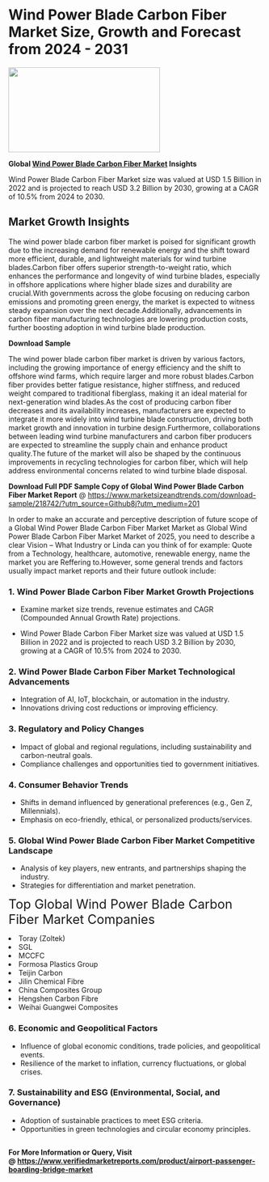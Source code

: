 <H1>Wind Power Blade Carbon Fiber Market Size, Growth and Forecast from 2024 - 2031</H1><img class="aligncenter size-medium wp-image-584254" src="https://thirdeyenews.in/wp-content/uploads/2024/09/Global-Market-Research-300x168.jpeg" alt="" width="300" height="168" /><p><strong>Global&nbsp;<a href="https://www.marketsizeandtrends.com/download-sample/218742/?utm_source=Github8j?utm_medium=201">Wind Power Blade Carbon Fiber Market</a> Insights</strong></p><p>Wind Power Blade Carbon Fiber Market size was valued at USD 1.5 Billion in 2022 and is projected to reach USD 3.2 Billion by 2030, growing at a CAGR of 10.5% from 2024 to 2030.</p><p><h2>Market Growth Insights</h2> <p>The wind power blade carbon fiber market is poised for significant growth due to the increasing demand for renewable energy and the shift toward more efficient, durable, and lightweight materials for wind turbine blades.Carbon fiber offers superior strength-to-weight ratio, which enhances the performance and longevity of wind turbine blades, especially in offshore applications where higher blade sizes and durability are crucial.With governments across the globe focusing on reducing carbon emissions and promoting green energy, the market is expected to witness steady expansion over the next decade.Additionally, advancements in carbon fiber manufacturing technologies are lowering production costs, further boosting adoption in wind turbine blade production.</p> <p><strong>Download Sample</strong></p> <p>The wind power blade carbon fiber market is driven by various factors, including the growing importance of energy efficiency and the shift to offshore wind farms, which require larger and more robust blades.Carbon fiber provides better fatigue resistance, higher stiffness, and reduced weight compared to traditional fiberglass, making it an ideal material for next-generation wind blades.As the cost of producing carbon fiber decreases and its availability increases, manufacturers are expected to integrate it more widely into wind turbine blade construction, driving both market growth and innovation in turbine design.Furthermore, collaborations between leading wind turbine manufacturers and carbon fiber producers are expected to streamline the supply chain and enhance product quality.The future of the market will also be shaped by the continuous improvements in recycling technologies for carbon fiber, which will help address environmental concerns related to wind turbine blade disposal.<p><span class=""><strong>Download Full PDF Sample Copy of Global Wind Power Blade Carbon Fiber Market Report</strong> @ <a href="https://www.marketsizeandtrends.com/download-sample/218742/?utm_source=Github8j?utm_medium=201" target="_blank">https://www.marketsizeandtrends.com/download-sample/218742/?utm_source=Github8j?utm_medium=201</a></span></p><p>In order to make an accurate and perceptive description of future scope of a Global&nbsp;Wind Power Blade Carbon Fiber Market Market as Global&nbsp;Wind Power Blade Carbon Fiber Market Market of 2025, you need to describe a clear Vision &ndash; What Industry or Linda can you think of for example: Quote from a Technology, healthcare, automotive, renewable energy, name the market you are Reffering to.However, some general trends and factors usually impact market reports and their future outlook include:</p><h3>1.&nbsp;<strong>Wind Power Blade Carbon Fiber Market Growth Projections</strong></h3><ul><li>Examine market size trends, revenue estimates and CAGR (Compounded Annual Growth Rate) projections.</li><li><p>Wind Power Blade Carbon Fiber Market size was valued at USD 1.5 Billion in 2022 and is projected to reach USD 3.2 Billion by 2030, growing at a CAGR of 10.5% from 2024 to 2030.</p></li></ul><h3>2.&nbsp;<strong>Wind Power Blade Carbon Fiber Market Technological Advancements</strong></h3><ul><li>Integration of AI, IoT, blockchain, or automation in the industry.</li><li>Innovations driving cost reductions or improving efficiency.</li></ul><h3>3.&nbsp;<strong>Regulatory and Policy Changes</strong></h3><ul><li>Impact of global and regional regulations, including sustainability and carbon-neutral goals.</li><li>Compliance challenges and opportunities tied to government initiatives.</li></ul><h3>4.&nbsp;<strong>Consumer Behavior Trends</strong></h3><ul><li>Shifts in demand influenced by generational preferences (e.g., Gen Z, Millennials).</li><li>Emphasis on eco-friendly, ethical, or personalized products/services.</li></ul><h3>5.&nbsp;<strong>Global Wind Power Blade Carbon Fiber Market Competitive Landscape</strong></h3><ul><li>Analysis of key players, new entrants, and partnerships shaping the industry.</li><li>Strategies for differentiation and market penetration.</li></ul><p data-pm-slice="1 1 []"><span style="color: inherit; font-family: inherit; font-size: 25px;">Top Global Wind Power Blade Carbon Fiber Market Companies</span></p><div class="" data-test-id=""><p><li>Toray (Zoltek)</li><li> SGL</li><li> MCCFC</li><li> Formosa Plastics Group</li><li> Teijin Carbon</li><li> Jilin Chemical Fibre</li><li> China Composites Group</li><li> Hengshen Carbon Fibre</li><li> Weihai Guangwei Composites</li></p></div><h3>6.&nbsp;<strong>Economic and Geopolitical Factors</strong></h3><ul><li>Influence of global economic conditions, trade policies, and geopolitical events.</li><li>Resilience of the market to inflation, currency fluctuations, or global crises.</li></ul><h3>7.&nbsp;<strong>Sustainability and ESG (Environmental, Social, and Governance)</strong></h3><ul><li>Adoption of sustainable practices to meet ESG criteria.</li><li>Opportunities in green technologies and circular economy principles.</li></ul><h2><strong style="font-size: 14px;">For More Information or Query, Visit @&nbsp;</strong><a style="background-color: #ffffff; font-size: 14px;" href="https://www.marketsizeandtrends.com/report/wind-power-blade-carbon-fiber-market/" target="_blank">https://www.verifiedmarketreports.com/product/airport-passenger-boarding-bridge-market</a></h2>
